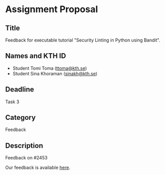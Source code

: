 # Assignment Proposal

## Title
Feedback for executable tutorial "Security Linting in Python using Bandit".

## Names and KTH ID

  - Student Tomi Toma (ttoma@kth.se)
  - Student Sina Khoraman (sinakh@kth.se)

## Deadline

Task 3
## Category

Feedback
## Description
Feedback on #2453

Our feedback is available [here](https://github.com/KTH/devops-course/pull/2668#issuecomment-2419542997).
